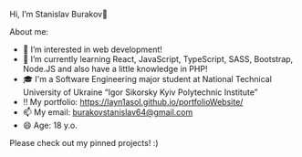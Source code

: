 Hi, I’m Stanislav Burakov👋


About me:
- 👀 I’m interested in web development!
- 🌱 I’m currently learning React, JavaScript, TypeScript, SASS, Bootstrap, Node.JS and also have a little knowledge in PHP!
- 🎓 I'm a Software Engineering major student at National Technical University of Ukraine “Igor Sikorsky Kyiv Polytechnic Institute”
- ‼️ My portfolio: https://layn1asol.github.io/portfolioWebsite/
- 📫 My email: burakovstanislav64@gmail.com
- 😄 Age: 18 y.o.


Please check out my pinned projects! :)
